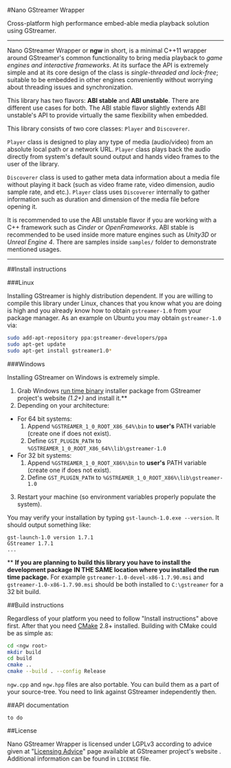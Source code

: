 #Nano GStreamer Wrapper

Cross-platform high performance embed-able media playback solution using GStreamer.

---

Nano GStreamer Wrapper or **ngw** in short, is a minimal C++11 wrapper around GStreamer's common functionality to bring media playback to *game engines and interactive frameworks*. At its surface the API is extremely simple and at its core design of the class is *single-threaded and lock-free*; suitable to be embedded in other engines conveniently without worrying about threading issues and synchronization.

This library has two flavors: **ABI stable** and **ABI unstable**. There are different use cases for both. The ABI stable flavor slightly extends ABI unstable's API to provide virtually the same flexibility when embedded.

This library consists of two core classes: `Player` and `Discoverer`.

`Player` class is designed to play any type of media (audio/video) from an absolute local path or a network URL. `Player` class plays back the audio directly from system's default sound output and hands video frames to the user of the library.

`Discoverer` class is used to gather meta data information about a media file without playing it back (such as video frame rate, video dimension, audio sample rate, and etc.). `Player` class uses `Discoverer` internally to gather information such as duration and dimension of the media file before opening it.

It is recommended to use the ABI unstable flavor if you are working with a C++ framework such as *Cinder* or *OpenFrameworks*. ABI stable is recommended to be used inside more mature engines such as *Unity3D* or *Unreal Engine 4*. There are samples inside `samples/` folder to demonstrate mentioned usages.

---

##Install instructions

###Linux

Installing GStreamer is highly distribution dependent. If you are willing to compile this library under Linux, chances that you know what you are doing is high and you already know how to obtain `gstreamer-1.0` from your package manager. As an example on Ubuntu you may obtain `gstreamer-1.0` via:

```BASH
sudo add-apt-repository ppa:gstreamer-developers/ppa
sudo apt-get update
sudo apt-get install gstreamer1.0*
```

###Windows

Installing GStreamer on Windows is extremely simple.

1. Grab Windows [run time binary](https://gstreamer.freedesktop.org/data/pkg/windows/) installer package from GStreamer project's website *(1.2+)* and install it.\*\*
2. Depending on your architecture:
  * For 64 bit systems:
    1. Append `%GSTREAMER_1_0_ROOT_X86_64%\bin` to **user's** PATH variable (create one if does not exist).
    2. Define `GST_PLUGIN_PATH` to `%GSTREAMER_1_0_ROOT_X86_64%\lib\gstreamer-1.0`
  * For 32 bit systems:
    1. Append `%GSTREAMER_1_0_ROOT_X86%\bin` to **user's** PATH variable (create one if does not exist).
    2. Define `GST_PLUGIN_PATH` to `%GSTREAMER_1_0_ROOT_X86%\lib\gstreamer-1.0`
3. Restart your machine (so environment variables properly populate the system).

You may verify your installation by typing `gst-launch-1.0.exe --version`. It should output something like:
```
gst-launch-1.0 version 1.7.1
GStreamer 1.7.1
...
```

\*\* **If you are planning to build this library you have to install the development package IN THE SAME location where you installed the run time package.** For example `gstreamer-1.0-devel-x86-1.7.90.msi` and `gstreamer-1.0-x86-1.7.90.msi` should be both installed to `C:\gstreamer` for a 32 bit build.

##Build instructions

Regardless of your platform you need to follow "Install instructions" above first. After that you need [CMake](https://cmake.org/) 2.8+ installed. Building with CMake could be as simple as:

```Bash
cd <ngw root>
mkdir build
cd build
cmake ..
cmake --build . --config Release
```

`ngw.cpp` and `ngw.hpp` files are also portable. You can build them as a part of your source-tree. You need to link against GStreamer independently then.

##API documentation

`to do`

##License

Nano GStreamer Wrapper is licensed under LGPLv3 according to advice given at "[Licensing Advice](https://gstreamer.freedesktop.org/documentation/licensing.html)" page available at GStreamer project's website . Additional information can be found in `LICENSE` file.

